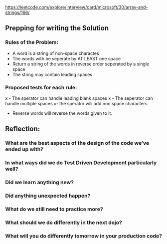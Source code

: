 https://leetcode.com/explore/interview/card/microsoft/30/array-and-strings/166/

## Prepping for writing the Solution

### Rules of the Problem:
- A word is a string of non-space charactes
- The words with be seperate by AT LEAST one space
- Return a string of the words in reverse order seperated by a single space
- The string may contain leading spaces

### Proposed tests for each rule:

x - The sperator can handle leading blank spaces
x - The seperator can handle multiple spaces
x- the sperator will add non space characters
- Reverse words will reverse the words given to it.


## Reflection:

### What are the best aspects of the design of the code we’ve ended up with?


### In what ways did we do Test Driven Development particularly well?


### Did we learn anything new?


### Did anything unexpected happen?


### What do we still need to practice more?


### What should we do differently in the next dojo?


### What will you do differently tomorrow in your production code?